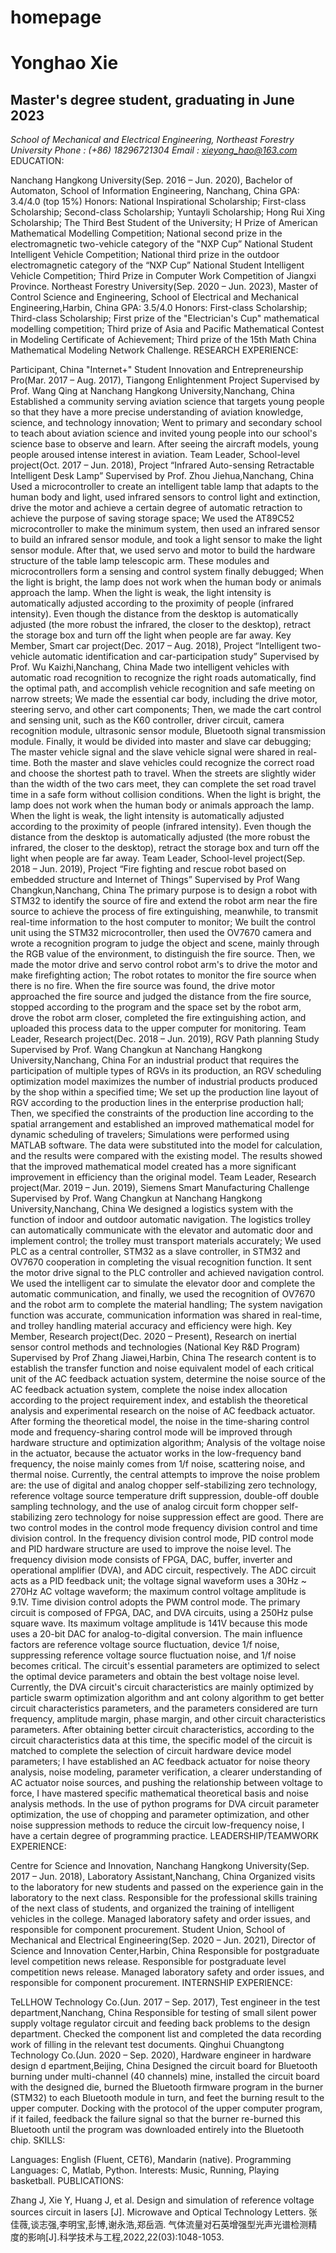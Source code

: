 # homepage
# Yonghao Xie
## Master's degree student, graduating in June 2023

*School of Mechanical and Electrical Engineering, Northeast Forestry University*
*Phone : (+86) 18296721304*
*Email : xieyong_hao@163.com*
EDUCATION:

Nanchang Hangkong University(Sep. 2016 – Jun. 2020), Bachelor of Automaton, School of Information Engineering, Nanchang, China
GPA: 3.4/4.0 (top 15%)
Honors: National Inspirational Scholarship; First-class Scholarship; Second-class Scholarship; Yuntayli Scholarship; Hong Rui Xing Scholarship; The Third Best Student of the University; H Prize of American Mathematical Modelling Competition; National second prize in the electromagnetic two-vehicle category of the "NXP Cup” National Student Intelligent Vehicle Competition; National third prize in the outdoor electromagnetic category of the “NXP Cup” National Student Intelligent Vehicle Competition; Third Prize in Computer Work Competition of Jiangxi Province.
Northeast Forestry University(Sep. 2020 – Jun. 2023), Master of Control Science and Engineering, School of Electrical and Mechanical Engineering,Harbin, China
GPA: 3.5/4.0
Honors: First-class Scholarship; Third-class Scholarship; First prize of the "Electrician's Cup" mathematical modelling competition; Third prize of Asia and Pacific Mathematical Contest in Modeling Certificate of Achievement; Third prize of the 15th Math China Mathematical Modeling Network Challenge.
RESEARCH EXPERIENCE:

Participant, China "Internet+" Student Innovation and Entrepreneurship Pro(Mar. 2017 – Aug. 2017), Tiangong Enlightenment Project Supervised by Prof. Wang Qing at Nanchang Hangkong University,Nanchang, China
Established a community serving aviation science that targets young people so that they have a more precise understanding of aviation knowledge, science, and technology innovation;
Went to primary and secondary school to teach about aviation science and invited young people into our school's science base to observe and learn. After seeing the aircraft models, young people aroused intense interest in aviation.
Team Leader, School-level project(Oct. 2017 – Jun. 2018), Project “Infrared Auto-sensing Retractable Intelligent Desk Lamp” Supervised by Prof. Zhou Jiehua,Nanchang, China
Used a microcontroller to create an intelligent table lamp that adapts to the human body and light, used infrared sensors to control light and extinction, drive the motor and achieve a certain degree of automatic retraction to achieve the purpose of saving storage space;
We used the AT89C52 microcontroller to make the minimum system, then used an infrared sensor to build an infrared sensor module, and took a light sensor to make the light sensor module. After that, we used servo and motor to build the hardware structure of the table lamp telescopic arm. These modules and microcontrollers form a sensing and control system finally debugged;
When the light is bright, the lamp does not work when the human body or animals approach the lamp. When the light is weak, the light intensity is automatically adjusted according to the proximity of people (infrared intensity). Even though the distance from the desktop is automatically adjusted (the more robust the infrared, the closer to the desktop), retract the storage box and turn off the light when people are far away.
Key Member, Smart car project(Dec. 2017 – Aug. 2018), Project “Intelligent two-vehicle automatic identification and car-participation study” Supervised by Prof. Wu Kaizhi,Nanchang, China
Made two intelligent vehicles with automatic road recognition to recognize the right roads automatically, find the optimal path, and accomplish vehicle recognition and safe meeting on narrow streets;
We made the essential car body, including the drive motor, steering servo, and other cart components; Then, we made the cart control and sensing unit, such as the K60 controller, driver circuit, camera recognition module, ultrasonic sensor module, Bluetooth signal transmission module. Finally, it would be divided into master and slave car debugging;
The master vehicle signal and the slave vehicle signal were shared in real-time. Both the master and slave vehicles could recognize the correct road and choose the shortest path to travel. When the streets are slightly wider than the width of the two cars meet, they can complete the set road travel time in a safe form without collision conditions.
When the light is bright, the lamp does not work when the human body or animals approach the lamp. When the light is weak, the light intensity is automatically adjusted according to the proximity of people (infrared intensity). Even though the distance from the desktop is automatically adjusted (the more robust the infrared, the closer to the desktop), retract the storage box and turn off the light when people are far away.
Team Leader, School-level project(Sep. 2018 – Jun. 2019), Project “Fire fighting and rescue robot based on embedded structure and Internet of Things” Supervised by Prof Wang Changkun,Nanchang, China
The primary purpose is to design a robot with STM32 to identify the source of fire and extend the robot arm near the fire source to achieve the process of fire extinguishing, meanwhile, to transmit real-time information to the host computer to monitor;
We built the control unit using the STM32 microcontroller, then used the OV7670 camera and wrote a recognition program to judge the object and scene, mainly through the RGB value of the environment, to distinguish the fire source. Then, we made the motor drive and servo control robot arm's to drive the motor and make firefighting action;
The robot rotates to monitor the fire source when there is no fire. When the fire source was found, the drive motor approached the fire source and judged the distance from the fire source, stopped according to the program and the space set by the robot arm, drove the robot arm closer, completed the fire extinguishing action, and uploaded this process data to the upper computer for monitoring.
Team Leader, Research project(Dec. 2018 – Jun. 2019), RGV Path planning Study Supervised by Prof. Wang Changkun at Nanchang Hangkong University,Nanchang, China
For an industrial product that requires the participation of multiple types of RGVs in its production, an RGV scheduling optimization model maximizes the number of industrial products produced by the shop within a specified time;
We set up the production line layout of RGV according to the production lines in the enterprise production hall; Then, we specified the constraints of the production line according to the spatial arrangement and established an improved mathematical model for dynamic scheduling of travelers;
Simulations were performed using MATLAB software. The data were substituted into the model for calculation, and the results were compared with the existing model. The results showed that the improved mathematical model created has a more significant improvement in efficiency than the original model.
Team Leader, Research project(Mar. 2019 – Jun. 2019), Siemens Smart Manufacturing Challenge Supervised by Prof. Wang Changkun at Nanchang Hangkong University,Nanchang, China
We designed a logistics system with the function of indoor and outdoor automatic navigation. The logistics trolley can automatically communicate with the elevator and automatic door and implement control; the trolley must transport materials accurately;
We used PLC as a central controller, STM32 as a slave controller, in STM32 and OV7670 cooperation in completing the visual recognition function. It sent the motor drive signal to the PLC controller and achieved navigation control. We used the intelligent car to simulate the elevator door and complete the automatic communication, and finally, we used the recognition of OV7670 and the robot arm to complete the material handling;
The system navigation function was accurate, communication information was shared in real-time, and trolley handling material accuracy and efficiency were high.
Key Member, Research project(Dec. 2020 – Present), Research on inertial sensor control methods and technologies (National Key R&D Program) Supervised by Prof Zhang Jiawei,Harbin, China
The research content is to establish the transfer function and noise equivalent model of each critical unit of the AC feedback actuation system, determine the noise source of the AC feedback actuation system, complete the noise index allocation according to the project requirement index, and establish the theoretical analysis and experimental research on the noise of AC feedback actuator. After forming the theoretical model, the noise in the time-sharing control mode and frequency-sharing control mode will be improved through hardware structure and optimization algorithm;
Analysis of the voltage noise in the actuator, because the actuator works in the low-frequency band frequency, the noise mainly comes from 1/f noise, scattering noise, and thermal noise. Currently, the central attempts to improve the noise problem are: the use of digital and analog chopper self-stabilizing zero technology, reference voltage source temperature drift suppression, double-off double sampling technology, and the use of analog circuit form chopper self-stabilizing zero technology for noise suppression effect are good. There are two control modes in the control mode frequency division control and time division control. In the frequency division control mode, PID control mode and PID hardware structure are used to improve the noise level. The frequency division mode consists of FPGA, DAC, buffer, inverter and operational amplifier (DVA), and ADC circuit, respectively. The ADC circuit acts as a PID feedback unit; the voltage signal waveform uses a 30Hz ~ 270Hz AC voltage waveform; the maximum control voltage amplitude is 9.1V. Time division control adopts the PWM control mode. The primary circuit is composed of FPGA, DAC, and DVA circuits, using a 250Hz pulse square wave. Its maximum voltage amplitude is 141V because this mode uses a 20-bit DAC for analog-to-digital conversion. The main influence factors are reference voltage source fluctuation, device 1/f noise, suppressing reference voltage source fluctuation noise, and 1/f noise becomes critical. The circuit's essential parameters are optimized to select the optimal device parameters and obtain the best voltage noise level. Currently, the DVA circuit's circuit characteristics are mainly optimized by particle swarm optimization algorithm and ant colony algorithm to get better circuit characteristics parameters, and the parameters considered are turn frequency, amplitude margin, phase margin, and other circuit characteristics parameters. After obtaining better circuit characteristics, according to the circuit characteristics data at this time, the specific model of the circuit is matched to complete the selection of circuit hardware device model parameters;
I have established an AC feedback actuator for noise theory analysis, noise modeling, parameter verification, a clearer understanding of AC actuator noise sources, and pushing the relationship between voltage to force, I have mastered specific mathematical theoretical basis and noise analysis methods. In the use of python programs for DVA circuit parameter optimization, the use of chopping and parameter optimization, and other noise suppression methods to reduce the circuit low-frequency noise, I have a certain degree of programming practice.
LEADERSHIP/TEAMWORK EXPERIENCE:

Centre for Science and Innovation, Nanchang Hangkong University(Sep. 2017 – Jun. 2018), Laboratory Assistant,Nanchang, China
Organized visits to the laboratory for new students and passed on the experience gain in the laboratory to the next class.
Responsible for the professional skills training of the next class of students, and organized the training of intelligent vehicles in the college.
Managed laboratory safety and order issues, and responsible for component procurement.
Student Union, School of Mechanical and Electrical Engineering(Sep. 2020 – Jun. 2021), Director of Science and Innovation Center,Harbin, China
Responsible for postgraduate level competition news release.
Responsible for postgraduate level competition news release.
Managed laboratory safety and order issues, and responsible for component procurement.
INTERNSHIP EXPERIENCE:

TeLLHOW Technology Co.(Jun. 2017 – Sep. 2017), Test engineer in the test department,Nanchang, China
Responsible for testing of small silent power supply voltage regulator circuit and feeding back problems to the design department.
Checked the component list and completed the data recording work of filling in the relevant test documents.
Qinghui Chuangtong Technology Co.(Jun. 2020 – Sep. 2020), Hardware engineer in hardware design d epartment,Beijing, China
Designed the circuit board for Bluetooth burning under multi-channel (40 channels) mine, installed the circuit board with the designed die, burned the Bluetooth firmware program in the burner (STM32) to each Bluetooth module in turn, and feet the burning result to the upper computer. Docking with the protocol of the upper computer program, if it failed, feedback the failure signal so that the burner re-burned this Bluetooth until the program was downloaded entirely into the Bluetooth chip.
SKILLS:

Languages: English (Fluent, CET6), Mandarin (native).
Programming Languages: C, Matlab, Python.
Interests: Music, Running, Playing basketball.
PUBLICATIONS:

Zhang J, Xie Y, Huang J, et al. Design and simulation of reference voltage sources circuit in lasers [J]. Microwave and Optical Technology Letters.
张佳薇,谈志强,李明宝,彭博,谢永浩,郑岳涵. 气体流量对石英增强型光声光谱检测精度的影响[J].科学技术与工程,2022,22(03):1048-1053.
 
 

